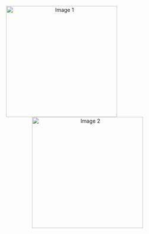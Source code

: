 <p align="center">
  <img src="https://github.com/user-attachments/assets/034f4c44-21cd-4b94-b37b-b39c14d454c9" alt="Image 1" style="margin-right: 70px; height: 300px;" />
  <img src="https://github.com/user-attachments/assets/1768a7cc-87d2-4afa-bfe2-18ad6d3b4ad5" alt="Image 2" style="margin-left: 70px; height: 300px;" />
</p>

